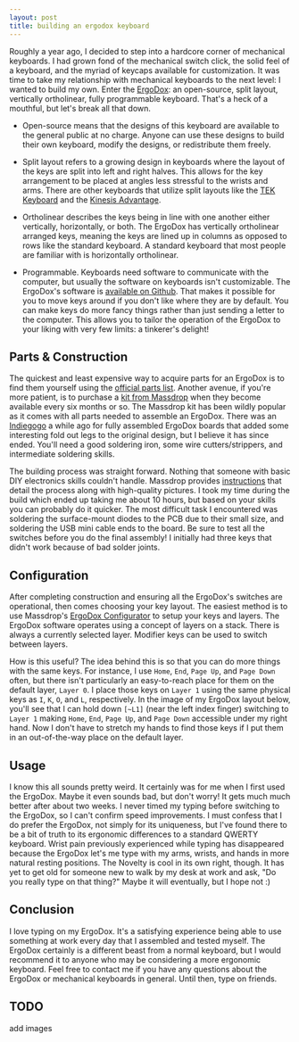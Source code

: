 ```yaml
---
layout: post
title: building an ergodox keyboard
---
```

Roughly a year ago, I decided to step into a hardcore corner of mechanical keyboards.
I had grown fond of the mechanical switch click, the solid feel of a keyboard, and the myriad of keycaps available for customization.
It was time to take my relationship with mechanical keyboards to the next level: I wanted to build my own.
Enter the [ErgoDox](http://ergodox.org): an open-source, split layout, vertically ortholinear, fully programmable keyboard.
That's a heck of a mouthful, but let's break all that down.

- Open-source means that the designs of this keyboard are available to the general public at no charge.
Anyone can use these designs to build their own keyboard, modify the designs, or redistribute them freely.

- Split layout refers to a growing design in keyboards where the layout of the keys are split into left and right halves.
This allows for the key arrangement to be placed at angles less stressful to the wrists and arms.
There are other keyboards that utilize split layouts like the [TEK Keyboard](https://www.trulyergonomic.com/store/index.php) and the [Kinesis Advantage](https://www.kinesis-ergo.com/shop/advantage-for-pc-mac/).

- Ortholinear describes the keys being in line with one another either vertically, horizontally, or both.
The ErgoDox has vertically ortholinear arranged keys, meaning the keys are lined up in columns as opposed to rows like the standard keyboard.
A standard keyboard that most people are familiar with is horizontally ortholinear.

- Programmable.
Keyboards need software to communicate with the computer, but usually the software on keyboards isn't customizable.
The ErgoDox's software is [available on Github](https://github.com/benblazak/ergodox-firmware).
That makes it possible for you to move keys around if you don't like where they are by default.
You can make keys do more fancy things rather than just sending a letter to the computer.
This allows you to tailor the operation of the ErgoDox to your liking with very few limits: a tinkerer's delight!

## Parts & Construction

The quickest and least expensive way to acquire parts for an ErgoDox is to find them yourself using the [official parts list](http://ergodox.org/Hardware.aspx).
Another avenue, if you're more patient, is to purchase a [kit from Massdrop](https://www.massdrop.com/buy/ergodox) when they become available every six months or so.
The Massdrop kit has been wildly popular as it comes with all parts needed to assemble an ErgoDox.
There was an [Indiegogo](https://www.indiegogo.com/projects/ergodox-ez-an-incredible-mechanical-keyboard) a while ago for fully assembled ErgoDox boards that added some interesting fold out legs to the original design, but I believe it has since ended.
You'll need a good soldering iron, some wire cutters/strippers, and intermediate soldering skills.

The building process was straight forward.
Nothing that someone with basic DIY electronics skills couldn't handle.
Massdrop provides [instructions](https://www.massdrop.com/ext/ergodox/assembly.php) that detail the process along with high-quality pictures.
I took my time during the build which ended up taking me about 10 hours, but based on your skills you can probably do it quicker.
The most difficult task I encountered was soldering the surface-mount diodes to the PCB due to their small size, and soldering the USB mini cable ends to the board.
Be sure to test all the switches before you do the final assembly!
I initially had three keys that didn't work because of bad solder joints.

## Configuration

After completing construction and ensuring all the ErgoDox's switches are operational, then comes choosing your key layout.
The easiest method is to use Massdrop's [ErgoDox Configurator](https://www.massdrop.com/ext/ergodox) to setup your keys and layers.
The ErgoDox software operates using a concept of layers on a stack.
There is always a currently selected layer.
Modifier keys can be used to switch between layers.

How is this useful?
The idea behind this is so that you can do more things with the same keys.
For instance, I use `Home`, `End`, `Page Up`, and `Page Down` often, but there isn't particularly an easy-to-reach place for them on the default layer, `Layer 0`.
I place those keys on `Layer 1` using the same physical keys as `I`, `K`, `O`, and `L`, respectively.
In the image of my ErgoDox layout below, you'll see that I can hold down `[~L1]` (near the left index finger) switching to `Layer 1` making `Home`, `End`, `Page Up`, and `Page Down` accessible under my right hand.
Now I don't have to stretch my hands to find those keys if I put them in an out-of-the-way place on the default layer.

## Usage

I know this all sounds pretty weird.
It certainly was for me when I first used the ErgoDox.
Maybe it even sounds bad, but don't worry!
It gets much much better after about two weeks.
I never timed my typing before switching to the ErgoDox, so I can't confirm speed improvements.
I must confess that I do prefer the ErgoDox, not simply for its uniqueness, but I've found there to be a bit of truth to its ergonomic differences to a standard QWERTY keyboard.
Wrist pain previously experienced while typing has disappeared because the ErgoDox let's me type with my arms, wrists, and hands in more natural resting positions.
The Novelty is cool in its own right, though.
It has yet to get old for someone new to walk by my desk at work and ask, "Do you really type on that thing?"
Maybe it will eventually, but I hope not :)

## Conclusion

I love typing on my ErgoDox.
It's a satisfying experience being able to use something at work every day that I assembled and tested myself.
The ErgoDox certainly is a different beast from a normal keyboard, but I would recommend it to anyone who may be considering a more ergonomic keyboard.
Feel free to contact me if you have any questions about the ErgoDox or mechanical keyboards in general.
Until then, type on friends.

## TODO

add images

